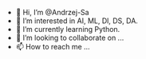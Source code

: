 - 👋 Hi, I’m @Andrzej-Sa
- 👀 I’m interested in AI, ML, Dl, DS, DA.
- 🌱 I’m currently learning Python.
- 💞️ I’m looking to collaborate on ...
- 📫 How to reach me ...

<!---
Andrzej-Sa/Andrzej-Sa is a ✨ special ✨ repository because its `README.md` (this file) appears on your GitHub profile.
You can click the Preview link to take a look at your changes.
--->
